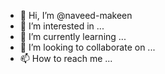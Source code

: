 - 👋 Hi, I’m @naveed-makeen
- 👀 I’m interested in ...
- 🌱 I’m currently learning ...
- 💞️ I’m looking to collaborate on ...
- 📫 How to reach me ...

<!---
naveed-makeen/naveed-makeen is a ✨ special ✨ repository because its `README.md` (this file) appears on your GitHub profile.
You can click the Preview link to take a look at your changes.
--->
